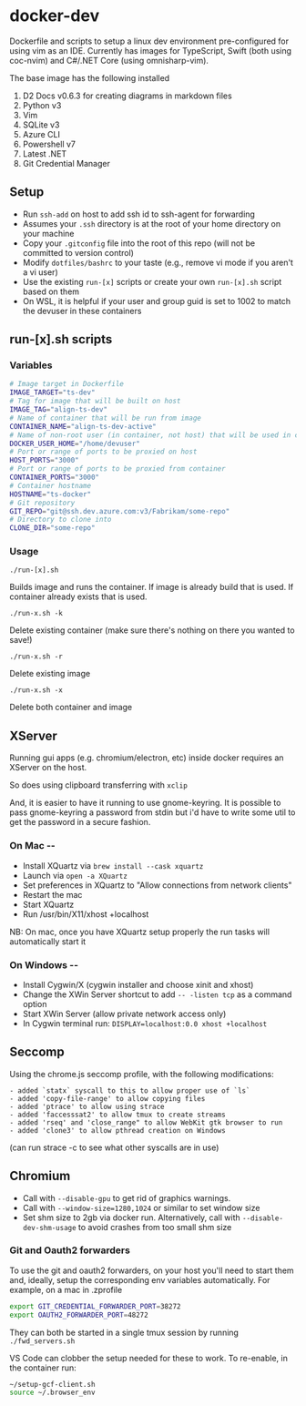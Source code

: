 # docker-dev

Dockerfile and scripts to setup a linux dev environment pre-configured for using vim as an IDE. Currently has images for TypeScript, Swift (both using coc-nvim) and C#/.NET Core (using omnisharp-vim).

The base image has the following installed

1. D2 Docs v0.6.3 for creating diagrams in markdown files
2. Python v3
3. Vim
4. SQLite v3
5. Azure CLI
6. Powershell v7
7. Latest .NET
8. Git Credential Manager

## Setup

- Run `ssh-add` on host to add ssh id to ssh-agent for forwarding
- Assumes your `.ssh` directory is at the root of your home directory on your machine
- Copy your `.gitconfig` file into the root of this repo (will not be committed to version control)
- Modify `dotfiles/bashrc` to your taste (e.g., remove vi mode if you aren't a vi user)
- Use the existing `run-[x]` scripts or create your own `run-[x].sh` script based on them
- On WSL, it is helpful if your user and group guid is set to 1002 to match the devuser in these containers

## run-[x].sh scripts

### Variables

```bash
# Image target in Dockerfile
IMAGE_TARGET="ts-dev"
# Tag for image that will be built on host
IMAGE_TAG="align-ts-dev"
# Name of container that will be run from image
CONTAINER_NAME="align-ts-dev-active"
# Name of non-root user (in container, not host) that will be used in container
DOCKER_USER_HOME="/home/devuser"
# Port or range of ports to be proxied on host
HOST_PORTS="3000"
# Port or range of ports to be proxied from container
CONTAINER_PORTS="3000"
# Container hostname
HOSTNAME="ts-docker"
# Git repository
GIT_REPO="git@ssh.dev.azure.com:v3/Fabrikam/some-repo"
# Directory to clone into
CLONE_DIR="some-repo"
```

### Usage

`./run-[x].sh`

Builds image and runs the container. If image is already build that is used. If container already exists that is used.

`./run-x.sh -k`

Delete existing container (make sure there's nothing on there you wanted to save!)

`./run-x.sh -r`

Delete existing image

`./run-x.sh -x`

Delete both container and image

## XServer

Running gui apps (e.g. chromium/electron, etc) inside docker requires an XServer on the host.

So does using clipboard transferring with `xclip`

And, it is easier to have it running to use gnome-keyring. It is possible to pass gnome-keyring a password from stdin but i'd have to write some util to get the password in a secure fashion. 

### On Mac --

- Install XQuartz via `brew install --cask xquartz`
- Launch via `open -a XQuartz`
- Set preferences in XQuartz to "Allow connections from network clients"
- Restart the mac
- Start XQuartz
- Run /usr/bin/X11/xhost +localhost

NB: On mac, once you have XQuartz setup properly the run tasks will automatically start it

### On Windows --

- Install Cygwin/X (cygwin installer and choose xinit and xhost)
- Change the XWin Server shortcut to add `-- -listen tcp` as a command option
- Start XWin Server (allow private network access only)
- In Cygwin terminal run: `DISPLAY=localhost:0.0 xhost +localhost`

## Seccomp

Using the chrome.js seccomp profile, with the following modifications:

    - added `statx` syscall to this to allow proper use of `ls`
    - added 'copy-file-range' to allow copying files
    - added 'ptrace' to allow using strace
    - added 'faccesssat2' to allow tmux to create streams
    - added 'rseq' and 'close_range" to allow WebKit gtk browser to run
    - added 'clone3' to allow pthread creation on Windows

(can run strace -c to see what other syscalls are in use)

## Chromium

- Call with `--disable-gpu` to get rid of graphics warnings.
- Call with `--window-size=1280,1024` or similar to set window size
- Set shm size to 2gb via docker run. Alternatively, call with `--disable-dev-shm-usage` to avoid crashes from too small shm size

### Git and Oauth2 forwarders

To use the git and oauth2 forwarders, on your host you'll need to start them and, ideally, setup the corresponding env variables automatically. For example, on a mac in .zprofile

```sh
export GIT_CREDENTIAL_FORWARDER_PORT=38272
export OAUTH2_FORWARDER_PORT=48272
```

They can both be started in a single tmux session by running `./fwd_servers.sh`

VS Code can clobber the setup needed for these to work. To re-enable, in the container run:

```bash
~/setup-gcf-client.sh
source ~/.browser_env
```
